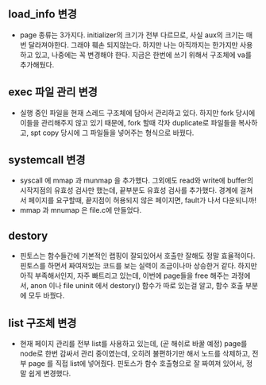 ## load_info 변경
- page 종류는 3가지다. initializer의 크기가 전부 다르므로, 사실 aux의 크기는 매번 달라져야한다. 그래야 훼손 되지않는다. 하지만 나는 아직까지는 한가지만 사용하고 있고, 나중에는 꼭 변경해야 한다. 지금은 한번에 쓰기 위해서 구조체에 va를 추가해뒀다.

## exec 파일 관리 변경
- 실행 중인 파일을 현재 스레드 구조체에 담아서 관리하고 있다. 하지만 fork 당시에 이들을 관리해주지 않고 있기 때문에, fork 할때 각자 duplicate로 파일들을 복사하고, spt copy 당시에 그 파일들을 넣어주는 형식으로 바꿨다.

## systemcall 변경
- syscall 에 mmap 과 munmap 을 추가했다. 그외에도 read와 write에 buffer의 시작지점의 유효성 검사만 했는데, 끝부분도 유효성 검사를 추가했다. 경계에 걸쳐서 페이지를 요구할때, 끝지점이 허용되지 않은 페이지면, fault가 나서 다운되니까!
- mmap 과 mnumap 은 file.c에 만들었다.

## destory
- 핀토스는 함수들간에 기본적인 랩핑이 잘되있어서 호출만 잘해도 정말 효율적이다. 핀토스를 하면서 짜여져있는 코드를 보는 실력이 조금이나마 상승한거 같다. 하지만 아직 부족해서인지, 자주 빠트리고 있는데, 이번에 page들을 free 해주는 과정에서, anon 이나 file uninit 에서 destory() 함수가 따로 있는걸 알고, 함수 호출 부분에 모두 바꿨다.

## list 구조체 변경
- 현재 페이지 관리를 전부 list를 사용하고 있는데, (곧 해쉬로 바꿀 예정) page를 node로 한번 감싸서 관리 중이였는데, 오히려 불편하기만 해서 노드를 삭제하고, 전부 page 를 직접 list에 넣어줬다. 핀토스가 함수 호출형으로 잘 짜여져 있어서, 정말 쉽게 변경했다.